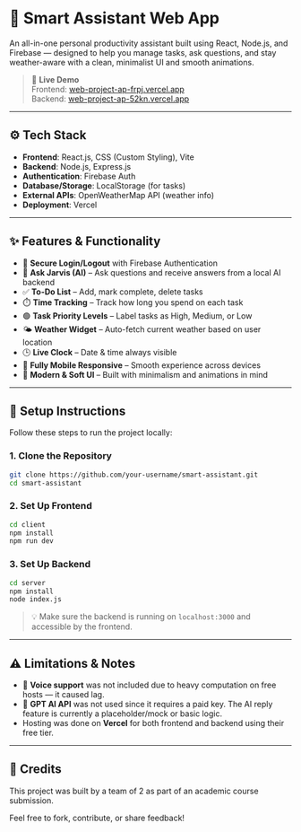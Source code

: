 
# 🧠 Smart Assistant Web App

An all-in-one personal productivity assistant built using React, Node.js, and Firebase — designed to help you manage tasks, ask questions, and stay weather-aware with a clean, minimalist UI and smooth animations.

> 🔗 **Live Demo**  
> Frontend: [web-project-ap-frpj.vercel.app](https://web-project-ap-frpj.vercel.app/)  
> Backend: [web-project-ap-52kn.vercel.app](https://web-project-ap-52kn.vercel.app/)

---

## ⚙️ Tech Stack

- **Frontend**: React.js, CSS (Custom Styling), Vite
- **Backend**: Node.js, Express.js
- **Authentication**: Firebase Auth
- **Database/Storage**: LocalStorage (for tasks)
- **External APIs**: OpenWeatherMap API (weather info)
- **Deployment**: Vercel

---

## ✨ Features & Functionality

- 🔐 **Secure Login/Logout** with Firebase Authentication  
- 🤖 **Ask Jarvis (AI)** – Ask questions and receive answers from a local AI backend  
- ✅ **To-Do List** – Add, mark complete, delete tasks  
- ⏱️ **Time Tracking** – Track how long you spend on each task  
- 🟢 **Task Priority Levels** – Label tasks as High, Medium, or Low  
- 🌤️ **Weather Widget** – Auto-fetch current weather based on user location  
- 🕒 **Live Clock** – Date & time always visible  
- 📱 **Fully Mobile Responsive** – Smooth experience across devices  
- 🌸 **Modern & Soft UI** – Built with minimalism and animations in mind

---

## 🚀 Setup Instructions

Follow these steps to run the project locally:

### 1. Clone the Repository

```bash
git clone https://github.com/your-username/smart-assistant.git
cd smart-assistant
```

### 2. Set Up Frontend

```bash
cd client
npm install
npm run dev
```

### 3. Set Up Backend

```bash
cd server
npm install
node index.js
```

> 💡 Make sure the backend is running on `localhost:3000` and accessible by the frontend.

---

## ⚠️ Limitations & Notes

- 🎤 **Voice support** was not included due to heavy computation on free hosts — it caused lag.
- 🧠 **GPT AI API** was not used since it requires a paid key. The AI reply feature is currently a placeholder/mock or basic logic.
- Hosting was done on **Vercel** for both frontend and backend using their free tier.

---

## 🙌 Credits

This project was built by a team of 2 as part of an academic course submission.

Feel free to fork, contribute, or share feedback!
